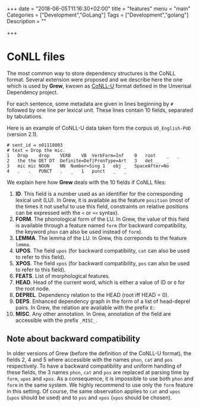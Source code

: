 +++
date = "2018-06-05T11:16:30+02:00"
title = "features"
menu = "main"
Categories = ["Development","GoLang"]
Tags = ["Development","golang"]
Description = ""

+++

# CoNLL files

The most common way to store dependency structures is the CoNLL format.
Several extension were proposed and we describe here the one which is used by **Grew**, kwown as [CoNLL-U](http://universaldependencies.org/format.html) format defined in the Unverisal Dependency project.  

For each sentence, some metadata are given in lines beginning by `#` followed by one line per lexical unit.
These lines contain 10 fields, separated by tabulations.

Here is an example of CoNLL-U data taken form the corpus `UD_English-PUD` (version 2.1).

```
# sent_id = n01118003
# text = Drop the mic.
1	Drop	drop	VERB	VB	VerbForm=Inf	0	root	_	_
2	the	the	DET	DT	Definite=Def|PronType=Art	3	det	_	_
3	mic	mic	NOUN	NN	Number=Sing	1	obj	_	SpaceAfter=No
4	.	.	PUNCT	.	_	1	punct	_	_
```

We explain here how **Grew** deals with the 10 fields if CoNLL files:

1. **ID**. This field is a number used as an identifier for the corresponding lexical unit (LU).
In Grew, it is available as the feature `position` (most of the times it not useful to use this field, constraints on relative positions can be  expressed with the `<` or `<<` syntax).
2. **FORM**. The phonological form of the LU.
In Grew, the value of this field is available through a feature named `form`
(for backward compatibility, the keyword `phon` can also be used instead of `form`).
3. **LEMMA**. The lemma of the LU. In Grew, this correponds to the feature `lemma`.
4. **UPOS**. The field `upos` (for backward compatibility, `cat` can also be used to refer to this field).
5. **XPOS**. The field `xpos` (for backward compatibility, `pos` can also be used to refer to this field).
6. **FEATS**. List of morphological features.
7. **HEAD**. Head of the current word, which is either a value of ID or `0` for the root node.
8. **DEPREL**. Dependency relation to the HEAD (root iff HEAD = 0).
9. **DEPS**. Enhanced dependency graph in the form of a list of head-deprel pairs. In Grew, the relation are available with the prefix `E:`
10. **MISC**. Any other annotation. In Grew, annotation of the field are accessible with the prefix `_MISC_`.

## Note about backward compatibility
In older versions of Grew (before the definition of the CoNLL-U format), the fields 2, 4 and 5 where accessible with the names `phon`, `cat` and `pos` respectively.
To have a backward compatibility and uniform handling of these fields, the 3 names `phon`, `cat` and `pos` are replaced at parsing time by `form`, `upos` and `xpos`.
As a consequence, it is impossible to use both `phon` and `form` in the same system.
We highly recommend to use only the `form` feature in this setting.
Of course, the same observation applies to `cat` and `upos` (`upos` should be used) and to `pos` and `xpos` (`xpos` should be chosen).